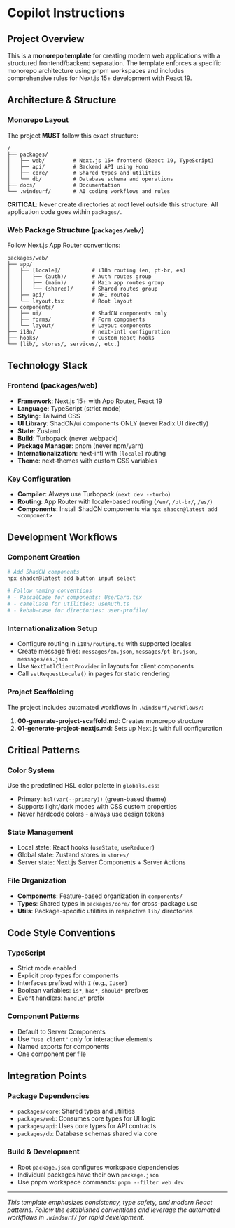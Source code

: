 # Copilot Instructions

## Project Overview

This is a **monorepo template** for creating modern web applications with a structured frontend/backend separation. The template enforces a specific monorepo architecture using pnpm workspaces and includes comprehensive rules for Next.js 15+ development with React 19.

## Architecture & Structure

### Monorepo Layout

The project **MUST** follow this exact structure:

```
/
├── packages/
│   ├── web/         # Next.js 15+ frontend (React 19, TypeScript)
│   ├── api/         # Backend API using Hono
│   ├── core/        # Shared types and utilities
│   └── db/          # Database schema and operations
├── docs/            # Documentation
└── .windsurf/       # AI coding workflows and rules
```

**CRITICAL**: Never create directories at root level outside this structure. All application code goes within `packages/`.

### Web Package Structure (`packages/web/`)

Follow Next.js App Router conventions:

```
packages/web/
├── app/
│   ├── [locale]/          # i18n routing (en, pt-br, es)
│   │   ├── (auth)/        # Auth routes group
│   │   ├── (main)/        # Main app routes group
│   │   └── (shared)/      # Shared routes group
│   ├── api/               # API routes
│   └── layout.tsx         # Root layout
├── components/
│   ├── ui/                # ShadCN components only
│   ├── forms/             # Form components
│   └── layout/            # Layout components
├── i18n/                  # next-intl configuration
├── hooks/                 # Custom React hooks
└── [lib/, stores/, services/, etc.]
```

## Technology Stack

### Frontend (packages/web)

- **Framework**: Next.js 15+ with App Router, React 19
- **Language**: TypeScript (strict mode)
- **Styling**: Tailwind CSS
- **UI Library**: ShadCN/ui components ONLY (never Radix UI directly)
- **State**: Zustand
- **Build**: Turbopack (never webpack)
- **Package Manager**: pnpm (never npm/yarn)
- **Internationalization**: next-intl with `[locale]` routing
- **Theme**: next-themes with custom CSS variables

### Key Configuration

- **Compiler**: Always use Turbopack (`next dev --turbo`)
- **Routing**: App Router with locale-based routing (`/en/`, `/pt-br/`, `/es/`)
- **Components**: Install ShadCN components via `npx shadcn@latest add <component>`

## Development Workflows

### Component Creation

```bash
# Add ShadCN components
npx shadcn@latest add button input select

# Follow naming conventions
# - PascalCase for components: UserCard.tsx
# - camelCase for utilities: useAuth.ts
# - kebab-case for directories: user-profile/
```

### Internationalization Setup

- Configure routing in `i18n/routing.ts` with supported locales
- Create message files: `messages/en.json`, `messages/pt-br.json`, `messages/es.json`
- Use `NextIntlClientProvider` in layouts for client components
- Call `setRequestLocale()` in pages for static rendering

### Project Scaffolding

The project includes automated workflows in `.windsurf/workflows/`:

1. **00-generate-project-scaffold.md**: Creates monorepo structure
2. **01-generate-project-nextjs.md**: Sets up Next.js with full configuration

## Critical Patterns

### Color System

Use the predefined HSL color palette in `globals.css`:

- Primary: `hsl(var(--primary))` (green-based theme)
- Supports light/dark modes with CSS custom properties
- Never hardcode colors - always use design tokens

### State Management

- Local state: React hooks (`useState`, `useReducer`)
- Global state: Zustand stores in `stores/`
- Server state: Next.js Server Components + Server Actions

### File Organization

- **Components**: Feature-based organization in `components/`
- **Types**: Shared types in `packages/core/` for cross-package use
- **Utils**: Package-specific utilities in respective `lib/` directories

## Code Style Conventions

### TypeScript

- Strict mode enabled
- Explicit prop types for components
- Interfaces prefixed with `I` (e.g., `IUser`)
- Boolean variables: `is*`, `has*`, `should*` prefixes
- Event handlers: `handle*` prefix

### Component Patterns

- Default to Server Components
- Use `"use client"` only for interactive elements
- Named exports for components
- One component per file

## Integration Points

### Package Dependencies

- `packages/core`: Shared types and utilities
- `packages/web`: Consumes core types for UI logic
- `packages/api`: Uses core types for API contracts
- `packages/db`: Database schemas shared via core

### Build & Development

- Root `package.json` configures workspace dependencies
- Individual packages have their own `package.json`
- Use pnpm workspace commands: `pnpm --filter web dev`

---

_This template emphasizes consistency, type safety, and modern React patterns. Follow the established conventions and leverage the automated workflows in `.windsurf/` for rapid development._

